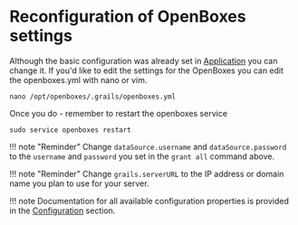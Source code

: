 # Reconfiguration of OpenBoxes settings
Although the basic configuration was already set in [Application](/installation/ubuntu1804-grails3/application) you can change it. If you'd like to edit the settings for the OpenBoxes you can edit the openboxes.yml with nano or vim.
```
nano /opt/openboxes/.grails/openboxes.yml
```

Once you do - remember to restart the openboxes service
```
sudo service openboxes restart
```


!!! note "Reminder" 
    Change `dataSource.username` and `dataSource.password` to the `username` and `password` you set in the `grant all` command above.

!!! note "Reminder" 
    Change `grails.serverURL` to the IP address or domain name you plan to use for your server.

!!! note 
    Documentation for all available configuration properties is provided in the [Configuration](/configuration) section.